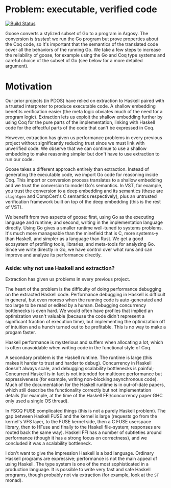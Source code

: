 # Problem: executable, verified code

[![Build Status](https://travis-ci.org/tchajed/goose.svg?branch=master)](https://travis-ci.org/tchajed/goose)

Goose converts a stylized subset of Go to a program in Argosy. The conversion is _trusted_: we run the Go program but prove properties about the Coq code, so it's important that the semantics of the translated code cover all the behaviors of the running Go. We take a few steps to increase the reliability of goose, for example using the Go and Coq type systems and careful choice of the subset of Go (see below for a more detailed argument).

# Motivation

Our prior projects (in PDOS) have relied on extraction to Haskell paired with a trusted interpreter to produce executable code. A shallow embedding benefits verification easier (the meta logic obviates much of the need for a program logic). Extraction lets us exploit the shallow embedding further by using Coq for the pure parts of the implementation, linking with Haskell code for the effectful parts of the code that can't be expressed in Coq.

However, extraction has given us performance problems in every previous project without significantly reducing trust since we must link with unverified code. We observe that we can continue to use a shallow embedding to make reasoning simpler but don't have to use extraction to run our code.

Goose takes a different approach entirely than extraction. Instead of generating the executable code, we import Go code for reasoning inside Coq. This import or conversion process translates to a shallow embedding and we trust the conversion to model Go's semantics. In VST, for example, you trust the conversion to a deep embedding and its semantics (these are `clightgen` and CompCert's C semantics respectively), plus an untrusted verification framework built on top of the deep embedding (this is the rest of VST).

We benefit from two aspects of goose: first, using Go as the executing language and runtime; and second, writing in the implementation language directly. Using Go gives a smaller runtime well-tuned to systems problems. It's much more manageable than the minefield that is C, more systems-y than Haskell, and simpler as a language than Rust. We get a good ecosystem of profiling tools, libraries, and meta-tools for analyzing Go. Since we write directly in Go, we have control over what runs and can improve and analyze its performance directly.

### Aside: why not use Haskell and extraction?

Extraction has given us problems in every previous project.

The heart of the problem is the difficulty of doing performance debugging on the extracted Haskell code. Performance debugging in Haskell is difficult in general, but even moreso when the running code is auto-generated and too large to be read or edited by a human. Debugging concurrency bottlenecks is even hard. We would often have profiles that implied an optimization wasn't valuable (because the code didn't represent a significant fraction of execution time), but implementing the optimization off of intuition and a hunch turned out to be profitable. This is no way to make a progam faster.

Haskell performance is mysterious and suffers when allocating a lot, which is often unavoidable when writing code in the functional style of Coq.

A secondary problem is the Haskell runtime. The runtime is large (this makes it harder to trust and harder to debug). Concurrency in Haskell doesn't always scale, and debugging scalability bottlenecks is painful; Concurrent Haskell is in fact is not intended for multicore performance but expressiveness (for example, writing non-blocking asynchronous code). Much of the documentation for the Haskell runtime is in out-of-date papers, which still describe the functionality correctly but not implementation details (for example, at the time of the Haskell FFI/concurrency paper GHC only used a single OS thread).

In FSCQ FUSE complicated things (this is not a purely Haskell problem). The gap between Haskell FUSE and the kernel is large (requests go from the kernel's VFS layer, to the FUSE kernel side, then a C FUSE userspace library, then to HFuse and finally to the Haskell file-system; responses are routed back the same way). Haskell FFI has a number of subtleties around performance (though it has a strong focus on correctness), and we concluded it was a scalability bottleneck.

I don't want to give the impression Haskell is a bad language. Ordinary Haskell programs are expressive; performance is not the main appeal of using Haskell. The type system is one of the most sophisticated in a production language. It is possible to write very fast and safe Haskell programs, though probably not via extraction (for example, look at the `ST` monad).
